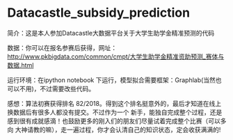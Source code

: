 # Datacastle_subsidy_prediction
简介：这是本人参加Datacastle大数据平台关于大学生助学金精准预测的代码

数据：你可以在报名参赛后获得，网址： http://www.pkbigdata.com/common/cmpt/大学生助学金精准资助预测_赛体与数据.html

运行环境：在ipython notebook 下运行，模型拟合需要框架：Graphlab(当然也可以不用)，不过需要改些代码。

感想：算法初赛获得排名 82/2018。得到这个排名挺意外的，最后才知道在线上换数据后有很多人都没有提交。不过作为一个
新手，能独自完成整个过程，还是感到很有成就感滴！也鼓励更多的刚入们的朋友们尽量试着完成整个比赛（可以多向
大神请教的嘛），走一遍过程，你才会认清自己的知识状态，定会收获满满的!
